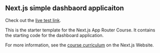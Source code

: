 ## Next.js simple dashbaord applicaiton

Check out the [live test link](https://nextjs-14-dashboard-sharooqsalaudeens-projects.vercel.app/).

This is the starter template for the Next.js App Router Course. It contains the starting code for the dashboard application.

For more information, see the [course curriculum](https://nextjs.org/learn) on the Next.js Website.
